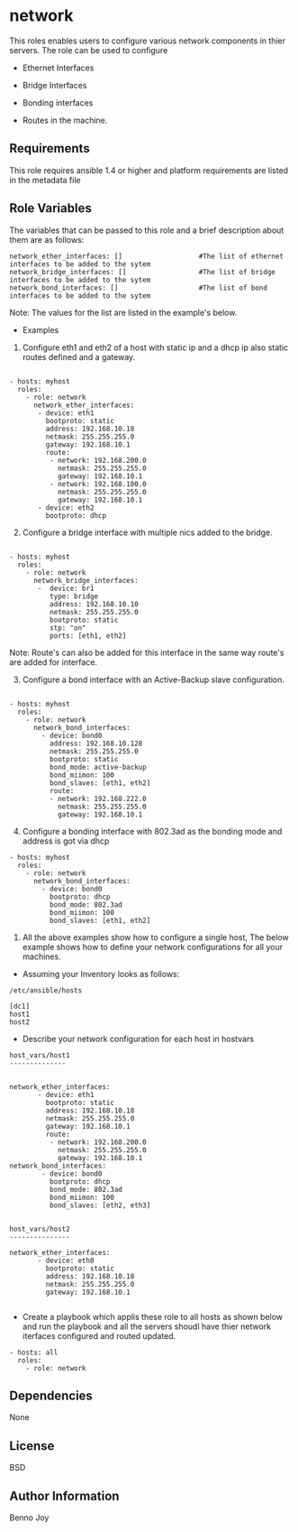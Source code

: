 network
========

This roles enables users to configure various network components  in thier servers. The role can be used to configure

-  Ethernet Interfaces

-  Bridge Interfaces

-  Bonding interfaces

- Routes in the machine.


Requirements
------------

This role requires ansible 1.4 or higher and platform requirements are listed in the metadata file

Role Variables
--------------

The variables that can be passed to this role and a brief description about them are as follows:

```
network_ether_interfaces: []                   #The list of ethernet interfaces to be added to the sytem
network_bridge_interfaces: []                  #The list of bridge interfaces to be added to the sytem
network_bond_interfaces: []                    #The list of bond interfaces to be added to the sytem
```

Note: The values for the list are listed in the example's below.

- Examples

1) Configure eth1 and eth2 of a host with static ip and a dhcp ip also static routes defined and a gateway.

```

- hosts: myhost
  roles:
    - role: network
      network_ether_interfaces:
       - device: eth1
         bootproto: static
         address: 192.168.10.18
         netmask: 255.255.255.0
         gateway: 192.168.10.1
         route:
          - network: 192.168.200.0
            netmask: 255.255.255.0
            gateway: 192.168.10.1
          - network: 192.168.100.0
            netmask: 255.255.255.0
            gateway: 192.168.10.1
       - device: eth2
         bootproto: dhcp

```

2) Configure a bridge interface with multiple nics added to the bridge.

```

- hosts: myhost
  roles:
    - role: network
      network_bridge_interfaces:
       -  device: br1
          type: bridge
          address: 192.168.10.10
          netmask: 255.255.255.0
          bootproto: static
          stp: "on"
          ports: [eth1, eth2]

```

Note: Route's can also be added for this interface in the same way route's are added for interface.


3) Configure a bond interface with an Active-Backup slave configuration.

```

- hosts: myhost
  roles:
    - role: network
      network_bond_interfaces:
        - device: bond0
          address: 192.168.10.128
          netmask: 255.255.255.0
          bootproto: static
          bond_mode: active-backup
          bond_miimon: 100
          bond_slaves: [eth1, eth2]
          route:
          - network: 192.168.222.0
            netmask: 255.255.255.0
            gateway: 192.168.10.1

```


4) Configure a bonding interface with 802.3ad as the bonding mode and address is got via dhcp

```
- hosts: myhost
  roles:
    - role: network
      network_bond_interfaces:
        - device: bond0
          bootproto: dhcp
          bond_mode: 802.3ad
          bond_miimon: 100
          bond_slaves: [eth1, eth2]

```

1) All the above examples show how to configure a single host, The below example shows how to define your network configurations
for all your machines.

- Assuming your Inventory looks as follows:

```
/etc/ansible/hosts

[dc1]
host1
host2

```

- Describe your network configuration for each host in hostvars

```
host_vars/host1
--------------


network_ether_interfaces:
       - device: eth1
         bootproto: static
         address: 192.168.10.18
         netmask: 255.255.255.0
         gateway: 192.168.10.1
         route:
          - network: 192.168.200.0
            netmask: 255.255.255.0
            gateway: 192.168.10.1
network_bond_interfaces:
        - device: bond0
          bootproto: dhcp
          bond_mode: 802.3ad
          bond_miimon: 100
          bond_slaves: [eth2, eth3]


host_vars/host2
---------------

network_ether_interfaces:
       - device: eth0
         bootproto: static
         address: 192.168.10.18
         netmask: 255.255.255.0
         gateway: 192.168.10.1


```

- Create a playbook which applis these role to all hosts as shown below and run the playbook and all the servers shoudl have thier
network iterfaces configured and routed updated.

```
- hosts: all
  roles:
    - role: network

```

Dependencies
------------

None

License
-------

BSD

Author Information
------------------

Benno Joy

